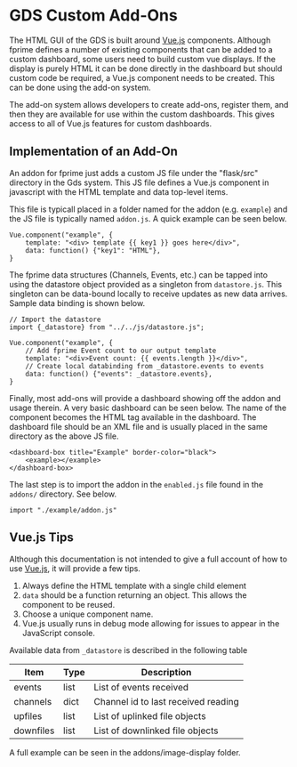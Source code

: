 # GDS Custom Add-Ons

The HTML GUI of the GDS is built around [Vue.js](https://vuejs.org/) components. Although fprime
defines a number of existing components that can be added to a custom dashboard, some users need to
build custom vue displays.  If the display is purely HTML it can be done directly in the dashboard
but should custom code be required, a Vue.js component needs to be created.  This can be done using
the add-on system.

The add-on system allows developers to create add-ons, register them, and then they are available
for use within the custom dashboards. This gives access to all of Vue.js features for custom
dashboards.

## Implementation of an Add-On

An addon for fprime just adds a custom JS file under the "flask/src" directory in the Gds system.
This JS file defines a Vue.js component in javascript with the HTML template and data top-level
items.


This file is typicall placed in a folder named for the addon (e.g. `example`) and the JS file is
typically named `addon.js`. A quick example can be seen below.

```
Vue.component("example", {
    template: "<div> template {{ key1 }} goes here</div>",
    data: function() {"key1": "HTML"},
}
```

The fprime data structures (Channels, Events, etc.) can be tapped into using the datastore object
provided as a singleton from `datastore.js`. This singleton can be data-bound locally to receive
updates as new data arrives.  Sample data binding is shown below.


```
// Import the datastore
import {_datastore} from "../../js/datastore.js";

Vue.component("example", {
    // Add fprime Event count to our output template
    template: "<div>Event count: {{ events.length }}</div>",
    // Create local databinding from _datastore.events to events
    data: function() {"events": _datastore.events},
}
```

Finally, most add-ons will provide a dashboard showing off the addon and usage therein. A very basic
dashboard can be seen below. The name of the component becomes the HTML tag available in the
dashboard. The dashboard file should be an XML file and is usually placed in the same directory as
the above JS file.

```
<dashboard-box title="Example" border-color="black">
    <example></example>
</dashboard-box>
```

The last step is to import the addon in the `enabled.js` file found in the `addons/` directory. See below.

```
import "./example/addon.js"
```

## Vue.js Tips

Although this documentation is not intended to give a full account of how to use [Vue.js](https://vuejs.org/), it will provide a few tips.

1. Always define the HTML template with a single child element
2. `data` should be a function returning an object. This allows the component to be reused.
3. Choose a unique component name.
4. Vue.js usually runs in debug mode allowing for issues to appear in the JavaScript console.

Available data from `_datastore` is described in the following table

| Item | Type | Description |
|---|---|---|
| events    | list | List of events received |
| channels  | dict | Channel id to last received reading |
| upfiles   | list | List of uplinked file objects |
| downfiles | list | List of downlinked file objects |

A full example can be seen in the addons/image-display folder.
